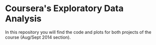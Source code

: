 Coursera's Exploratory Data Analysis
=====================
In this repository you will find the code and plots for both projects of the course (Aug/Sept 2014 section).
